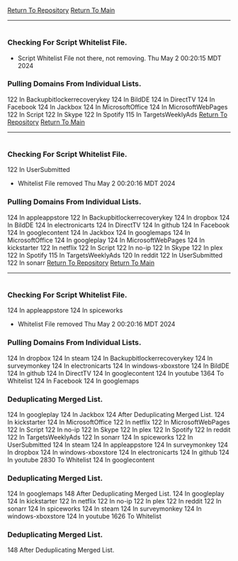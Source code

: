 [Return To Repository](https://github.com/DigitalWarrior/piholeparser/)
[Return To Main](https://github.com/DigitalWarrior/piholeparser/blob/master/RecentRunLogs/Mainlog.md)
____________________________________
# 
### Checking For Script Whitelist File.
* Script Whitelist File not there, not removing. Thu May  2 00:20:15 MDT 2024
### Pulling Domains From Individual Lists.
122 In Backupbitlockerrecoverykey
124 In BildDE
124 In DirectTV
124 In Facebook
124 In Jackbox
124 In MicrosoftOffice
124 In MicrosoftWebPages
122 In Script
122 In Skype
122 In Spotify
115 In TargetsWeeklyAds
[Return To Repository](https://github.com/DigitalWarrior/piholeparser/)
[Return To Main](https://github.com/DigitalWarrior/piholeparser/blob/master/RecentRunLogs/Mainlog.md)
____________________________________
# 
### Checking For Script Whitelist File.
122 In UserSubmitted
* Whitelist File removed Thu May  2 00:20:16 MDT 2024
### Pulling Domains From Individual Lists.
124 In appleappstore
122 In Backupbitlockerrecoverykey
124 In dropbox
124 In BildDE
124 In electronicarts
124 In DirectTV
124 In github
124 In Facebook
124 In googlecontent
124 In Jackbox
124 In googlemaps
124 In MicrosoftOffice
124 In googleplay
124 In MicrosoftWebPages
124 In kickstarter
122 In netflix
122 In Script
122 In no-ip
122 In Skype
122 In plex
122 In Spotify
115 In TargetsWeeklyAds
120 In reddit
122 In UserSubmitted
122 In sonarr
[Return To Repository](https://github.com/DigitalWarrior/piholeparser/)
[Return To Main](https://github.com/DigitalWarrior/piholeparser/blob/master/RecentRunLogs/Mainlog.md)
____________________________________
# 
### Checking For Script Whitelist File.
124 In appleappstore
124 In spiceworks
* Whitelist File removed Thu May  2 00:20:16 MDT 2024
### Pulling Domains From Individual Lists.
124 In dropbox
124 In steam
124 In Backupbitlockerrecoverykey
124 In surveymonkey
124 In electronicarts
124 In windows-xboxstore
124 In BildDE
124 In github
124 In DirectTV
124 In googlecontent
124 In youtube
1364 To Whitelist
124 In Facebook
124 In googlemaps
### Deduplicating Merged List.
124 In googleplay
124 In Jackbox
124 After Deduplicating Merged List.
124 In kickstarter
124 In MicrosoftOffice
122 In netflix
122 In MicrosoftWebPages
122 In Script
122 In no-ip
122 In Skype
122 In plex
122 In Spotify
122 In reddit
122 In TargetsWeeklyAds
122 In sonarr
124 In spiceworks
122 In UserSubmitted
124 In steam
124 In appleappstore
124 In surveymonkey
124 In dropbox
124 In windows-xboxstore
124 In electronicarts
124 In github
124 In youtube
2830 To Whitelist
124 In googlecontent
### Deduplicating Merged List.
124 In googlemaps
148 After Deduplicating Merged List.
124 In googleplay
124 In kickstarter
122 In netflix
122 In no-ip
122 In plex
122 In reddit
122 In sonarr
124 In spiceworks
124 In steam
124 In surveymonkey
124 In windows-xboxstore
124 In youtube
1626 To Whitelist
### Deduplicating Merged List.
148 After Deduplicating Merged List.
